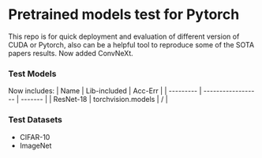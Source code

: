 # Pretrained models test for Pytorch
This repo is for quick deployment and evaluation of different version of CUDA or Pytorch, also can be a helpful tool to reproduce some of the SOTA papers results.
Now added ConvNeXt.

### Test Models
Now includes:
| Name      | Lib-included       | Acc-Err |
| --------- | ------------------ | ------- |
| ResNet-18 | torchvision.models | /       |

### Test Datasets
- CIFAR-10
- ImageNet

